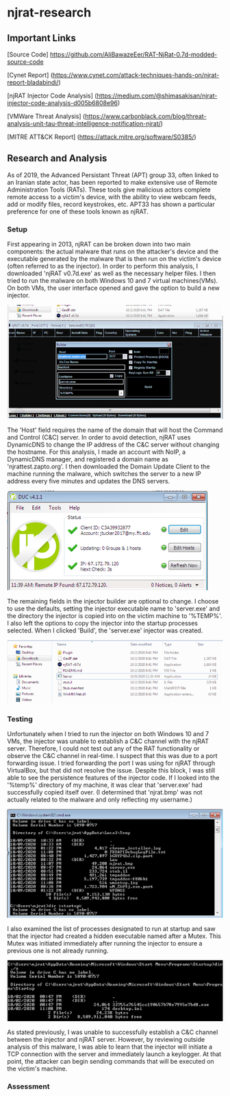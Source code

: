 # njrat-research

## Important Links

[Source Code] https://github.com/AliBawazeEer/RAT-NjRat-0.7d-modded-source-code

[Cynet Report] (https://www.cynet.com/attack-techniques-hands-on/njrat-report-bladabindi/)

[njRAT Injector Code Analysis] (https://medium.com/@shimasakisan/njrat-injector-code-analysis-d005b6808e96)

[VMWare Threat Analysis] (https://www.carbonblack.com/blog/threat-analysis-unit-tau-threat-intelligence-notification-njrat/)

[MITRE ATT&CK Report] (https://attack.mitre.org/software/S0385/)
                         

## Research and Analysis

  As of 2019, the Advanced Persistant Threat (APT) group 33, often linked to an Iranian state actor, has been reported to make extensive use of Remote Administration Tools (RATs). These tools give malicious actors complete remote access to a victim's device, with the ability to view webcam feeds, add or modify files, record keystrokes, etc. APT33 has shown a particular preference for one of these tools known as njRAT.
  
### Setup

  First appearing in 2013, njRAT can be broken down into two main components: the actual malware that runs on the attacker's device and the executable generated by the malware that is then run on the victim's device (often referred to as the injector). In order to perform this analysis, I downloaded 'njRAT v0.7d.exe' as well as the necessary helper files. I then tried to run the malware on both Windows 10 and 7 virtual machines(VMs). On both VMs, the user interface opened and gave the option to build a new injector. 
  
![building njrat injector](https://github.com/joshtucker132/njrat-research/blob/master/building-injector.png?raw=true)

  The 'Host' field requires the name of the domain that will host the Command and Control (C&C) server. In order to avoid detection, njRAT uses DynamicDNS to change the IP address of the C&C server without changing the hostname. For this analysis, I made an account with NoIP, a DynamicDNS manager, and registered a domain name as 'njrattest.zapto.org'. I then downloaded the Domain Update Client to the machine running the malware, which switches the server to a new IP address every five minutes and updates the DNS servers.
  
![domain update client](https://github.com/joshtucker132/njrat-research/blob/master/duc.png?raw=true)

  The remaining fields in the injector builder are optional to change. I choose to use the defaults, setting the injector executable name to 'server.exe' and the directory the injector is copied into on the victim machine to '%TEMP%'. I also left the options to copy the injector into the startup processes selected. When I clicked 'Build', the 'server.exe' injector was created.
  
![injector created](https://github.com/joshtucker132/njrat-research/blob/master/injector-created.png?raw=true)

### Testing

Unfortunately when I tried to run the injector on both Windows 10 and 7 VMs, the injector was unable to establish a C&C channel with the njRAT server. Therefore, I could not test out any of the RAT functionality or observe the C&C channel in real-time. I suspect that this was due to a port forwarding issue. I tried forwarding the port I was using for njRAT through VirtualBox, but that did not resolve the issue. Despite this block, I was still able to see the persistence features of the injector code. If I looked into the '%temp%' directory of my machine, it was clear that 'server.exe' had successfully copied itself over. (I determined that 'njrat.bmp' was not actually related to the malware and only reflecting my username.)

![copying to temp](https://github.com/joshtucker132/njrat-research/blob/master/copying-temp.png?raw=true)

I also examined the list of processes designated to run at startup and saw that the injector had created a hidden executable named after a Mutex. This Mutex was initiated immediately after running the injector to ensure a previous one is not already running.

![copying to startup](https://github.com/joshtucker132/njrat-research/blob/master/startup-process.png?raw=true)

As stated previously, I was unable to successfully establish a C&C channel between the injector and njRAT server. However, by reviewing outside analysis of this malware, I was able to learn that the injector will initiate a TCP connection with the server and immediately launch a keylogger. At that point, the attacker can begin sending commands that will be executed on the victim's machine.

### Assessment
